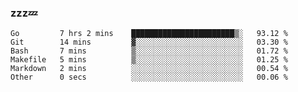 ### zzz💤

<!--
**ArberSephirotheca/ArberSephirotheca** is a ✨ _special_ ✨ repository because its `README.md` (this file) appears on your GitHub profile.

Here are some ideas to get you started:

- 🌱 I’m currently learning Rust, Distributed System, and Database.
- 😄 Pronouns: He/Him
-->

<!--START_SECTION:waka-->

```text
Go         7 hrs 2 mins    ███████████████████████▒░   93.12 %
Git        14 mins         ▓░░░░░░░░░░░░░░░░░░░░░░░░   03.30 %
Bash       7 mins          ▒░░░░░░░░░░░░░░░░░░░░░░░░   01.72 %
Makefile   5 mins          ▒░░░░░░░░░░░░░░░░░░░░░░░░   01.25 %
Markdown   2 mins          ░░░░░░░░░░░░░░░░░░░░░░░░░   00.54 %
Other      0 secs          ░░░░░░░░░░░░░░░░░░░░░░░░░   00.06 %
```

<!--END_SECTION:waka-->
